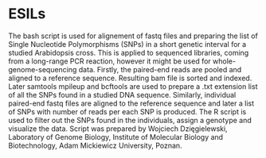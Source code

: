# ESILs
The bash script is used for alignement of fastq files and preparing the list of Single Nucleotide Polymorphisms (SNPs) in a short genetic interval
for a studied Arabidopsis cross. This is applied to sequenced libraries, coming from a long-range PCR reaction, however it might be used for whole-genome-sequencing data. Firstly, the paired-end reads are pooled and aligned to a reference sequence. Resulting bam file is sorted and indexed. Later samtools mpileup and bcftools are used to prepare a .txt extension list of all the SNPs found in a studied DNA sequence. Similarly, individual paired-end fastq files are aligned to the reference sequence and later a list of SNPs with number of reads per each SNP is produced.
The R script is used to filter out the SNPs found in the individuals, assign a genotype and visualize the data.
Script was prepared by Wojciech Dzięgielewski, Laboratory of Genome Biology, Institute of Molecular Biology and Biotechnology, Adam Mickiewicz University, Poznan.
